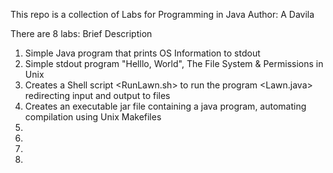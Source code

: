 This repo is a collection of Labs for Programming in Java 
Author: A Davila

There are 8 labs: Brief Description
  1. Simple Java program that prints OS Information to stdout 
  2. Simple stdout program "Helllo, World", The File System & Permissions in Unix
  3. Creates a Shell script <RunLawn.sh> to run the program <Lawn.java> redirecting input and output to files
  4. Creates an executable jar file containing a java program, automating compilation using Unix Makefiles
  5. 
  6.
  7.
  8.
  

